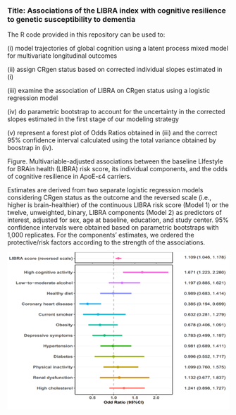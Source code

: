 ### Title: Associations of the LIBRA index with cognitive resilience to genetic susceptibility to dementia 

The R code provided in this repository can be used to:

(i) model trajectories of global cognition using a latent process mixed model for multivariate longitudinal outcomes

(ii) assign CRgen status based on corrected individual slopes estimated in (i)

(iii) examine the association of LIBRA on CRgen status using a logistic regression model

(iv) do parametric bootstrap to account for the uncertainty in the corrected slopes estimated in the first stage of our modeling strategy

(v) represent a forest plot of Odds Ratios obtained in (iii) and the correct 95% confidence interval calculated using the total variance obtained by boostrap in (iv).


Figure. Multivariable-adjusted associations between the baseline LIfestyle for BRAin health (LIBRA) risk score, its individual components, and the odds of cognitive resilience in ApoE-ɛ4 carriers. 

Estimates are derived from two separate logistic regression models considering CRgen status as the outcome and the reversed scale (i.e., higher is brain-healthier) of the continuous LIBRA risk score (Model 1) or the twelve, unweighted, binary, LIBRA components (Model 2) as predictors of interest, adjusted for sex, age at baseline, education, and study center. 95% confidence intervals were obtained based on parametric bootstraps  with 1,000 replicates. For the components’ estimates, we ordered the protective/risk factors according to the strength of the associations. 

![img](Forest_Plot.png) 
